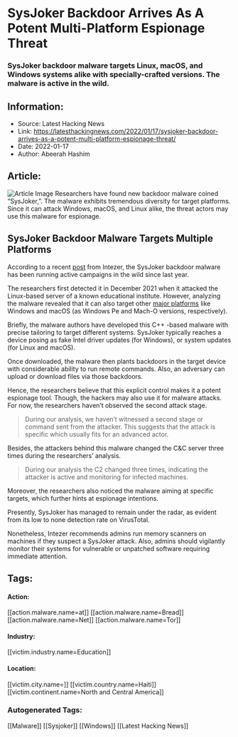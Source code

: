 # SysJoker Backdoor Arrives As A Potent Multi-Platform Espionage Threat
### SysJoker backdoor malware targets Linux, macOS, and Windows systems alike with specially-crafted versions. The malware is active in the wild.

## Information:
+ Source: Latest Hacking News
+ Link: https://latesthackingnews.com/2022/01/17/sysjoker-backdoor-arrives-as-a-potent-multi-platform-espionage-threat/
+ Date: 2022-01-17
+ Author: Abeerah Hashim


## Article:
![Article Image](https://latesthackingnews.com/wp-content/uploads/2020/06/malware-attack.jpg)
 Researchers have found new backdoor malware coined “SysJoker,”. The malware exhibits tremendous diversity for target platforms. Since it can attack Windows, macOS, and Linux alike, the threat actors may use this malware for espionage.

 SysJoker Backdoor Malware Targets Multiple Platforms
----------------------------------------------------

 According to a recent [post](https://www.intezer.com/blog/malware-analysis/new-backdoor-sysjoker/) from Intezer, the SysJoker backdoor malware has been running active campaigns in the wild since last year.

 The researchers first detected it in December 2021 when it attacked the Linux-based server of a known educational institute. However, analyzing the malware revealed that it can also target other [major platforms](https://latesthackingnews.com/2021/11/23/new-golang-based-linux-malware-targets-ecommerce-platforms/) like Windows and macOS (as Windows Pe and Mach-O versions, respectively).

 Briefly, the malware authors have developed this C++ -based malware with precise tailoring to target different systems. SysJoker typically reaches a device posing as fake Intel driver updates (for Windows), or system updates (for Linux and macOS).

 Once downloaded, the malware then plants backdoors in the target device with considerable ability to run remote commands. Also, an adversary can upload or download files via those backdoors.

 Hence, the researchers believe that this explicit control makes it a potent espionage tool. Though, the hackers may also use it for malware attacks. For now, the researchers haven’t observed the second attack stage.

 
> During our analysis, we haven’t witnessed a second stage or command sent from the attacker. This suggests that the attack is specific which usually fits for an advanced actor.
> 
> 

 Besides, the attackers behind this malware changed the C&C server three times during the researchers’ analysis.

 
> During our analysis the C2 changed three times, indicating the attacker is active and monitoring for infected machines.
> 
> 

 Moreover, the researchers also noticed the malware aiming at specific targets, which further hints at espionage intentions.

 Presently, SysJoker has managed to remain under the radar, as evident from its low to none detection rate on VirusTotal.

 Nonetheless, Intezer recommends admins run memory scanners on machines if they suspect a SysJoker attack. Also, admins should vigilantly monitor their systems for vulnerable or unpatched software requiring immediate attention.

   


## Tags:

#### Action:
[[action.malware.name=at]] [[action.malware.name=Bread]] [[action.malware.name=Net]] [[action.malware.name=Tor]]

#### Industry:
[[victim.industry.name=Education]]

#### Location:
[[victim.city.name=]] [[victim.country.name=Haiti]] [[victim.continent.name=North and Central America]]

### Autogenerated Tags:
[[Malware]] [[Sysjoker]] [[Windows]] [[Latest Hacking News]]

